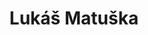 ---
title: 'Lukáš Matuška'
description: 'Udělám web i pro Vás!'
images:
  - /images/portrait.jpg
seo:
  robots: index,follow
  title: 'Lukáš Matuška'
  description: 'Udělám web i pro Vás!'
  include_to_sitemap: true
  type: website
hero:
  heading: 'Lukáš Matuška'
  subheading: 'Vývojář nejen webových aplikací'
menu:
  main:
    name: Domů
    weight: 1
---